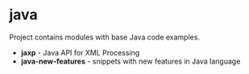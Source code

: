 # java

Project contains modules with base Java code examples.

- **jaxp** - Java API for XML Processing
- **java-new-features** - snippets with new features in Java language
